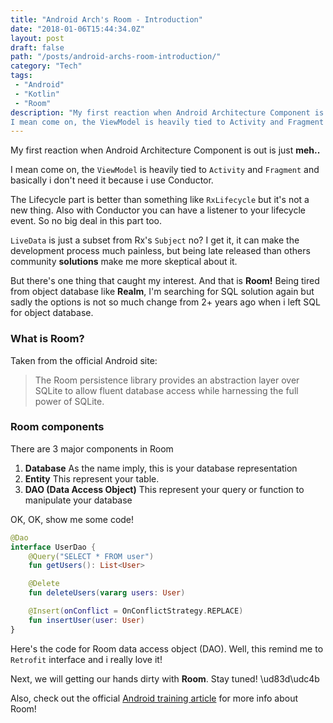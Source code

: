 ```yaml
---
title: "Android Arch's Room - Introduction"
date: "2018-01-06T15:44:34.0Z"
layout: post
draft: false
path: "/posts/android-archs-room-introduction/"
category: "Tech"
tags:
 - "Android"
 - "Kotlin"
 - "Room"
description: "My first reaction when Android Architecture Component is out is just **meh..**
I mean come on, the ViewModel is heavily tied to Activity and Fragment and basically i don't need it because i use Conductor… "
---
```


My first reaction when Android Architecture Component is out is just **meh..**

I mean come on, the `ViewModel` is heavily tied to `Activity` and `Fragment` and basically i don't need it because i use Conductor.

The Lifecycle part is better than something like `RxLifecycle` but it's not a new thing. Also with Conductor you can have a listener to your lifecycle event. So no big deal in this part too.

`LiveData` is just a subset from Rx's `Subject` no?
I get it, it can make the development process much painless, but being late released than others community **solutions** make me more skeptical about it.

But there's one thing that caught my interest. And that is **Room!** Being tired from object database like **Realm**, I'm searching for SQL solution again but sadly the options is not so much change from 2+ years ago when i left SQL for object database.

### What is Room?

Taken from the official Android site:

> The Room persistence library provides an abstraction layer over SQLite to allow fluent database access while harnessing the full power of SQLite.

### Room components

There are 3 major components in Room

1. **Database**
   As the name imply, this is your database representation
2. **Entity**
   This represent your table.
3. **DAO (Data Access Object)**
   This represent your query or function to manipulate your database

OK, OK, show me some code!

```kotlin
@Dao
interface UserDao {
    @Query("SELECT * FROM user")
    fun getUsers(): List<User>

    @Delete
    fun deleteUsers(vararg users: User)

    @Insert(onConflict = OnConflictStrategy.REPLACE)
    fun insertUser(user: User)
}
```

Here's the code for Room data access object (DAO). Well, this remind me to `Retrofit` interface and i really love it!

Next, we will getting our hands dirty with **Room**. Stay tuned! \ud83d\udc4b

Also, check out the official [Android training article](https://developer.android.com/training/data-storage/room/index.html) for more info about Room!
